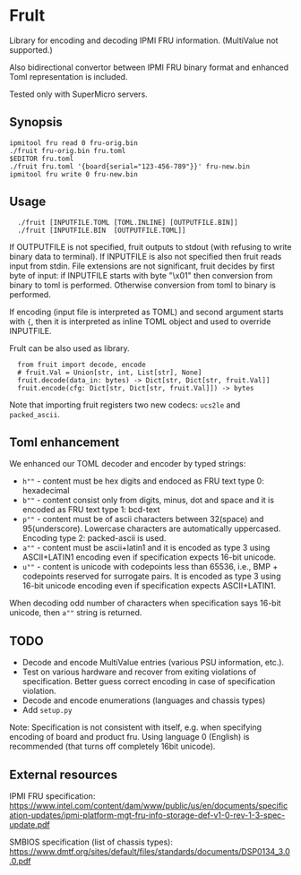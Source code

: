 FruIt
=====

Library for encoding and decoding IPMI FRU information. (MultiValue not supported.)

Also bidirectional convertor between IPMI FRU binary format and enhanced Toml representation is included.

Tested only with SuperMicro servers.

Synopsis
--------

```
ipmitool fru read 0 fru-orig.bin
./fruit fru-orig.bin fru.toml
$EDITOR fru.toml
./fruit fru.toml '{board{serial="123-456-789"}}' fru-new.bin
ipmitool fru write 0 fru-new.bin
```


Usage
-----
```
  ./fruit [INPUTFILE.TOML [TOML.INLINE] [OUTPUTFILE.BIN]]
  ./fruit [INPUTFILE.BIN  [OUTPUTFILE.TOML]]
```
If OUTPUTFILE is not specified, fruit outputs to stdout (with refusing to write binary data to terminal).
If INPUTFILE is also not specified then fruit reads input from stdin.
File extensions are not significant, fruit decides by first byte of input: if INPUTFILE starts with byte "\x01" then conversion from binary to toml is performed. Otherwise conversion from toml to binary is performed.

If encoding (input file is interpreted as TOML) and second argument starts with `{`, then it is interpreted as inline TOML object and used to override INPUTFILE.

FruIt can be also used as library.
```
  from fruit import decode, encode
  # fruit.Val = Union[str, int, List[str], None]
  fruit.decode(data_in: bytes) -> Dict[str, Dict[str, fruit.Val]]
  fruit.encode(cfg: Dict[str, Dict[str, fruit.Val]]) -> bytes
```

Note that importing fruit registers two new codecs: `ucs2le` and `packed_ascii`.

Toml enhancement
----------------
We enhanced our TOML decoder and encoder by typed strings:

 * `h""` - content must be hex digits and endoced as FRU text type 0: hexadecimal
 * `b""` - content consist only from digits, minus, dot and space and it is encoded as FRU text type 1: bcd-text
 * `p""` - content must be of ascii characters between 32(space) and 95(underscore). Lowercase characters are automatically uppercased. Encoding type 2: packed-ascii is used.
 * `a""` - content must be ascii+latin1 and it is encoded as type 3 using ASCII+LATIN1 encoding even if specification expects 16-bit unicode.
 * `u""` - content is unicode with codepoints less than 65536, i.e., BMP + codepoints reserved for surrogate pairs. It is encoded as type 3 using 16-bit unicode encoding even if specification expects ASCII+LATIN1.

When decoding odd number of characters when specification says 16-bit unicode, then `a""` string is returned.

TODO
----
 * Decode and encode MultiValue entries (various PSU information, etc.).
 * Test on various hardware and recover from exiting violations of specification. Better guess correct encoding in case of specification violation.
 * Decode and encode enumerations (languages and chassis types)
 * Add `setup.py`

Note: Specification is not consistent with itself, e.g. when specifying encoding of board and product fru. Using language 0 (English) is recommended (that turns off completely 16bit unicode).

External resources
------------------

IPMI FRU specification:
https://www.intel.com/content/dam/www/public/us/en/documents/specification-updates/ipmi-platform-mgt-fru-info-storage-def-v1-0-rev-1-3-spec-update.pdf

SMBIOS specification (list of chassis types): https://www.dmtf.org/sites/default/files/standards/documents/DSP0134_3.0.0.pdf
